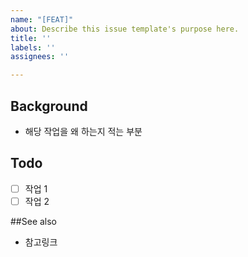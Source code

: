 ```yaml
---
name: "[FEAT]"
about: Describe this issue template's purpose here.
title: ''
labels: ''
assignees: ''

---
```


## Background
- 해당 작업을 왜 하는지 적는 부분

## Todo
- [ ] 작업 1
- [ ] 작업 2

##See also
- 참고링크
